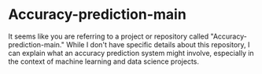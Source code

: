 # Accuracy-prediction-main
 It seems like you are referring to a project or repository called "Accuracy-prediction-main." While I don't have specific details about this repository, I can explain what an accuracy prediction system might involve, especially in the context of machine learning and data science projects.
